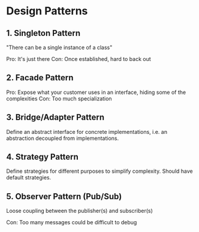 # Design Patterns

## 1. Singleton Pattern

"There can be a single instance of a class"

Pro: It's just there
Con: Once established, hard to back out

## 2. Facade Pattern

Pro: Expose what your customer uses in an interface, hiding some of the complexities
Con: Too much specialization

## 3. Bridge/Adapter Pattern

Define an abstract interface for concrete implementations, i.e. an abstraction decoupled from implementations.

## 4. Strategy Pattern

Define strategies for different purposes to simplify complexity. Should have default strategies.

## 5. Observer Pattern (Pub/Sub)

Loose coupling between the publisher(s) and subscriber(s)

Con: Too many messages could be difficult to debug


